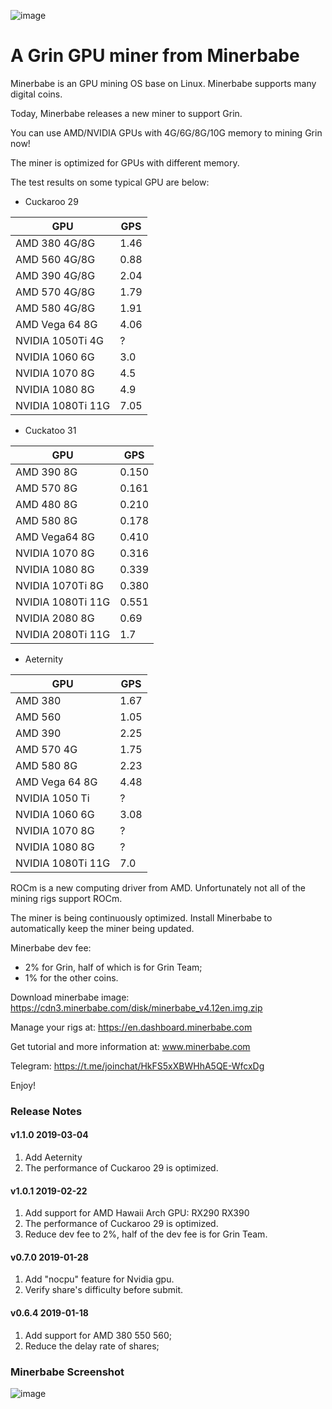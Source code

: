 ![image](https://user-images.githubusercontent.com/7948466/51163162-c263d780-18d3-11e9-8d52-96003f7ce9df.png)

# A Grin GPU miner from Minerbabe

Minerbabe is an GPU mining OS base on Linux. Minerbabe supports many digital coins.

Today, Minerbabe releases a new miner to support Grin.

You can use AMD/NVIDIA GPUs with 4G/6G/8G/10G memory to mining Grin now!

The miner is optimized for GPUs with different memory.

The test results on some typical GPU are below:

* Cuckaroo 29

GPU| GPS
---|---
AMD 380 4G/8G|1.46
AMD 560 4G/8G|0.88
AMD 390 4G/8G|2.04
AMD 570 4G/8G|1.79
AMD 580 4G/8G|1.91
AMD Vega 64 8G|4.06
NVIDIA 1050Ti 4G|?
NVIDIA 1060 6G|3.0
NVIDIA 1070 8G|4.5
NVIDIA 1080 8G|4.9
NVIDIA 1080Ti 11G|7.05

* Cuckatoo 31

GPU| GPS
---|---
AMD 390 8G|0.150
AMD 570 8G|0.161
AMD 480 8G|0.210
AMD 580 8G|0.178
AMD Vega64 8G|0.410
NVIDIA 1070 8G|0.316
NVIDIA 1080 8G|0.339
NVIDIA 1070Ti 8G|0.380
NVIDIA 1080Ti 11G|0.551
NVIDIA 2080 8G|0.69
NVIDIA 2080Ti 11G|1.7

* Aeternity

GPU| GPS
---|---
AMD 380|1.67
AMD 560|1.05
AMD 390|2.25
AMD 570 4G|1.75
AMD 580 8G|2.23
AMD Vega 64 8G|4.48
NVIDIA 1050 Ti|?
NVIDIA 1060 6G|3.08
NVIDIA 1070 8G|?
NVIDIA 1080 8G|?
NVIDIA 1080Ti 11G|7.0

ROCm is a new computing driver from AMD. Unfortunately not all of the mining rigs support ROCm.

The miner is being continuously optimized. Install Minerbabe to automatically keep the miner being updated.

Minerbabe dev fee: 

* 2% for Grin, half of which is for Grin Team;
* 1% for the other coins.

Download minerbabe image: https://cdn3.minerbabe.com/disk/minerbabe_v4.12en.img.zip

Manage your rigs at: https://en.dashboard.minerbabe.com

Get tutorial and more information at: www.minerbabe.com

Telegram: https://t.me/joinchat/HkFS5xXBWHhA5QE-WfcxDg

Enjoy!

### Release Notes

#### v1.1.0  2019-03-04

1. Add Aeternity
1. The performance of Cuckaroo 29 is optimized.

#### v1.0.1  2019-02-22

1. Add support for AMD Hawaii Arch GPU: RX290 RX390
2. The performance of Cuckaroo 29 is optimized.
3. Reduce dev fee to 2%, half of the dev fee is for Grin Team.

#### v0.7.0  2019-01-28

1. Add "nocpu" feature for Nvidia gpu.
2. Verify share's difficulty before submit.

#### v0.6.4  2019-01-18

1. Add support for AMD 380 550 560;
2. Reduce the delay rate of shares;

### Minerbabe Screenshot

![image](https://user-images.githubusercontent.com/7948466/51162923-e541bc00-18d2-11e9-9076-2c9bb0305a99.png)




